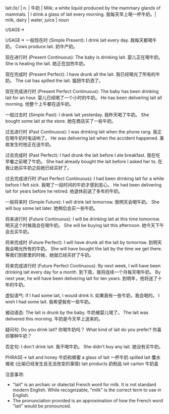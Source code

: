 lait:/lɛ/ | n. | 牛奶 | Milk; a white liquid produced by the mammary glands of mammals. |  I drink a glass of lait every morning. 我每天早上喝一杯牛奶。| milk, dairy | water, juice | noun

USAGE->

USAGE->
一般现在时 (Simple Present):
I drink lait every day.  我每天都喝牛奶。
Cows produce lait.  奶牛产奶。

现在进行时 (Present Continuous):
The baby is drinking lait.  婴儿正在喝牛奶。
She is heating the lait. 她正在加热牛奶。


现在完成时 (Present Perfect):
I have drunk all the lait. 我已经喝光了所有的牛奶。
The cat has spilled the lait. 猫把牛奶洒了。


现在完成进行时 (Present Perfect Continuous):
The baby has been drinking lait for an hour.  婴儿已经喝了一个小时的牛奶。
He has been delivering lait all morning. 他整个上午都在送牛奶。


一般过去时 (Simple Past):
I drank lait yesterday. 我昨天喝了牛奶。
She bought some lait at the store. 她在商店买了一些牛奶。


过去进行时 (Past Continuous):
I was drinking lait when the phone rang.  我正在喝牛奶时电话响了。
He was delivering lait when the accident happened. 事故发生时他正在送牛奶。


过去完成时 (Past Perfect):
I had drunk the lait before I ate breakfast. 我在吃早餐之前喝了牛奶。
She had already bought the lait before I asked her to. 在我让她买牛奶之前她已经买好了。


过去完成进行时 (Past Perfect Continuous):
I had been drinking lait for a while before I felt sick.  我喝了一段时间的牛奶才感到恶心。
He had been delivering lait for years before he retired. 他退休前送了多年的牛奶。


一般将来时 (Simple Future):
I will drink lait tomorrow. 我明天会喝牛奶。
She will buy some lait later. 她稍后会买一些牛奶。


将来进行时 (Future Continuous):
I will be drinking lait at this time tomorrow. 明天这个时候我会在喝牛奶。
She will be buying lait this afternoon. 她今天下午会去买牛奶。


将来完成时 (Future Perfect):
I will have drunk all the lait by tomorrow.  到明天我会喝光所有的牛奶。
She will have bought the lait by the time we get there. 等我们到那里的时候，她就已经买好了牛奶。


将来完成进行时 (Future Perfect Continuous):
By next week, I will have been drinking lait every day for a month. 到下周，我将连续一个月每天喝牛奶。
By next year, he will have been delivering lait for ten years. 到明年，他将送了十年的牛奶。


虚拟语气:
If I had some lait, I would drink it. 如果我有一些牛奶，我会喝的。
I wish I had some lait. 我希望我有一些牛奶。


被动语态:
The lait is drunk by the baby. 牛奶被婴儿喝了。
The lait was delivered this morning. 牛奶是今天早上送来的。


疑问句:
Do you drink lait? 你喝牛奶吗？
What kind of lait do you prefer? 你喜欢哪种牛奶？


否定句:
I don't drink lait. 我不喝牛奶。
She didn't buy any lait. 她没有买牛奶。


PHRASE->
lait and honey 牛奶和蜂蜜
a glass of lait 一杯牛奶
spilled lait 覆水难收 (比喻已经发生且无法改变的事情)
lait products 奶制品
lait carton 牛奶盒


注意事项:

*  "lait" is an archaic or dialectal French word for milk.  It is not standard modern English.  While recognizable, "milk" is the correct term to use in English.
* The pronunciation provided is an approximation of how the French word "lait" would be pronounced.
